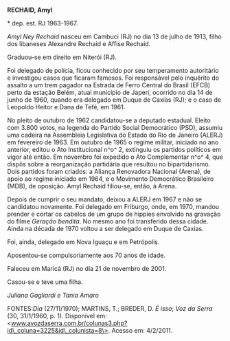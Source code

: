**RECHAID, Amyl**

\* dep. est. RJ 1963-1967.

*Amyl Ney Rechaid* nasceu em Cambuci (RJ) no dia 13 de julho de 1913,
filho dos libaneses Alexandre Rechaid e Affise Rechaid.

Graduou-se em direito em Niterói (RJ).

Foi delegado de polícia, ficou conhecido por seu temperamento
autoritário e investigou casos que ficaram famosos. Foi responsável pelo
inquérito do assalto a um trem pagador na Estrada de Ferro Central do
Brasil (EFCB) perto da estação Belém, atual município de Japeri,
ocorrido no dia 14 de junho de 1960, quando era delegado em Duque de
Caxias (RJ); e o caso de Leopoldo Heitor e Dana de Tefé, em 1961.

No pleito de outubro de 1962 candidatou-se a deputado estadual. Eleito
com 3.800 votos, na legenda do Partido Social Democrático (PSD), assumiu
uma cadeira na Assembleia Legislativa do Estado do Rio de Janeiro
(ALERJ) em fevereiro de 1963. Em outubro de 1965 o regime militar,
iniciado no ano anterior, editou o Ato Institucional n^o^ 2, extinguiu
os partidos políticos em vigor até então. Em novembro foi expedido o Ato
Complementar n^o^ 4, que dispôs sobre a reorganização partidária que
resultou no bipartidarismo. Dois partidos foram criados: a Aliança
Renovadora Nacional (Arena), de apoio ao regime iniciado em 1964, e o
Movimento Democrático Brasileiro (MDB), de oposição. Amyl Rechaid
filiou-se, então, à Arena.

Depois de cumprir o seu mandato, deixou a ALERJ em 1967 e não se
candidatou novamente. Foi delegado em Friburgo, onde, em 1970, mandou
prender e cortar os cabelos de um grupo de hippies envolvido na gravação
do filme *Geração bendita*. No mesmo ano foi transferido dessa cidade.
Ainda na década de 1970 voltou a ser delegado em Duque de Caxias.

Foi, ainda, delegado em Nova Iguaçu e em Petrópolis.

Aposentou-se compulsoriamente aos 70 anos de idade.

Faleceu em Maricá (RJ) no dia 21 de novembro de 2001.

Casou-se e teve uma filha.

*Juliana Gagliardi e Tania Amaro*

FONTES:*Dia* (27/11/1970); MARTINS, T.; BREDER, D. *É isso*; *Voz da
Serra* (30, 31/1/1960, p. 1). Disponível em:
\<www.avozdaserra.com.br/colunas3.php?id\_coluna=3225&id\_colunista=8\>.
Acesso em: 4/2/2011.

